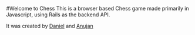 #Welcome to Chess
This is a browser based Chess game made primarily in Javascript, using Rails as the backend API. 

It was created by [Daniel](https://github.com/breadbaker) and [Anujan](https://github.com/anujan)
